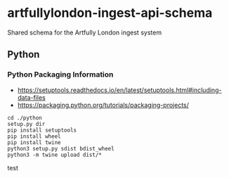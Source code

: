 # artfullylondon-ingest-api-schema

Shared schema for the Artfully London ingest system

## Python

### Python Packaging Information

- https://setuptools.readthedocs.io/en/latest/setuptools.html#including-data-files
- https://packaging.python.org/tutorials/packaging-projects/

```
cd ./python
setup.py dir
pip install setuptools
pip install wheel
pip install twine
python3 setup.py sdist bdist_wheel
python3 -m twine upload dist/*
```

test

